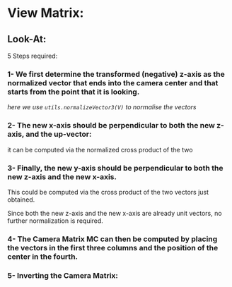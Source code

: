 # View Matrix: 

## Look-At:
5 Steps required:

### 1- We first determine the transformed (negative) z-axis as the normalized vector that ends into the camera center and that starts from the point that it is looking.

*here we use ```utils.normalizeVector3(V)``` to normalise the vectors*

### 2- The new x-axis should be perpendicular to both the new z- axis, and the up-vector: 
it can be computed via the normalized cross product of the two

### 3- Finally, the new y-axis should be perpendicular to both the new z-axis and the new x-axis. 
This could be computed via the cross product of the two vectors just obtained.

Since both the new z-axis and the new x-axis are already unit vectors, no further normalization is required.

### 4- The Camera Matrix MC can then be computed by placing the vectors in the first three columns and the position of the center in the fourth.

### 5- Inverting the Camera Matrix:

